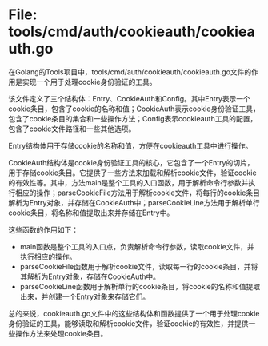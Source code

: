 # File: tools/cmd/auth/cookieauth/cookieauth.go

在Golang的Tools项目中，tools/cmd/auth/cookieauth/cookieauth.go文件的作用是实现一个用于处理cookie身份验证的工具。

该文件定义了三个结构体：Entry、CookieAuth和Config。其中Entry表示一个cookie条目，包含了cookie的名称和值；CookieAuth表示cookie身份验证工具，包含了cookie条目的集合和一些操作方法；Config表示cookieauth工具的配置，包含了cookie文件路径和一些其他选项。

Entry结构体用于存储cookie的名称和值，方便在cookieauth工具中进行操作。

CookieAuth结构体是cookie身份验证工具的核心，它包含了一个Entry的切片，用于存储cookie条目。它提供了一些方法来加载和解析cookie文件，验证cookie的有效性等。其中，方法main是整个工具的入口函数，用于解析命令行参数并执行相应的操作；parseCookieFile方法用于解析cookie文件，将每行的cookie条目解析为Entry对象，并存储在CookieAuth中；parseCookieLine方法用于解析单行cookie条目，将名称和值提取出来并存储在Entry中。

这些函数的作用如下：
- main函数是整个工具的入口点，负责解析命令行参数，读取cookie文件，并执行相应的操作。
- parseCookieFile函数用于解析cookie文件，读取每一行的cookie条目，并将其解析为Entry对象，存储在CookieAuth中。
- parseCookieLine函数用于解析单行的cookie条目，将cookie的名称和值提取出来，并创建一个Entry对象来存储它们。

总的来说，cookieauth.go文件中的这些结构体和函数提供了一个用于处理cookie身份验证的工具，能够读取和解析cookie文件，验证cookie的有效性，并提供一些操作方法来处理cookie条目。

